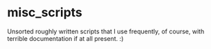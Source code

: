 # misc_scripts
Unsorted roughly written scripts that I use frequently, of course, with terrible documentation if at all present. :)

